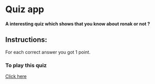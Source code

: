 
# Quiz app 

#### A interesting quiz which shows that you know about ronak or not ?

## Instructions:
For each correct answer you got 1 point.


### To play this quiz
[Click here](https://replit.com/@Ronak1111/Do-you-know-me-mark1-1?embed=1&output=1#index.js)